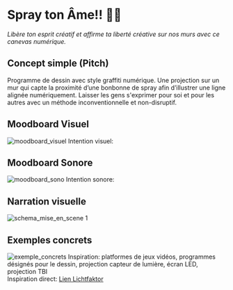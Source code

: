 # Spray ton Âme!! :art::boom:
<i>Libère ton esprit créatif et affirme ta liberté créative sur nos murs avec ce canevas numérique.</i>

## Concept simple (Pitch)
Programme de dessin avec style graffiti numérique. Une projection sur un mur qui capte la proximité d’une bonbonne de spray afin d’illustrer une ligne alignée numériquement. Laisser les gens s'exprimer pour soi et pour les autres avec un méthode inconventionnelle et non-disruptif. 

## Moodboard Visuel
![moodboard_visuel](https://github.com/user-attachments/assets/8aeb6a18-4223-450a-8f44-af5a182690d6)
Intention visuel: 

## Moodboard Sonore
![moodboard_sono](https://github.com/user-attachments/assets/7fa68336-78b2-4fcb-b4a2-ed76a3680ad2)
Intention sonore: 

## Narration visuelle 
![schema_mise_en_scene 1](https://github.com/user-attachments/assets/938be03a-7034-480c-9dd5-43f1e9982148)

## Exemples concrets 
![exemple_concrets](https://github.com/user-attachments/assets/58a0dbc7-16c8-420a-8d56-3f3b76983f81)
Inspiration: platformes de jeux vidéos, programmes désignés pour le dessin, projection capteur de lumière, écran LED, projection TBI </br>
Inspiration direct: [Lien Lichtfaktor](https://lichtfaktor.com/en/portfolio/luma-paint-interactive-light-graffiti/)




